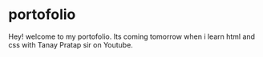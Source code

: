 # portofolio

Hey! welcome to my portofolio. Its coming tomorrow when i learn html and css with Tanay Pratap sir on Youtube.